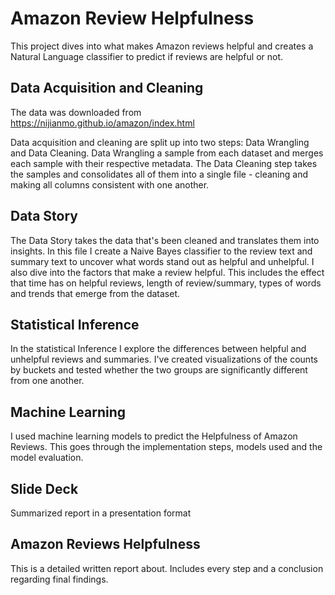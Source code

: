 # Amazon Review Helpfulness
This project dives into what makes Amazon reviews helpful and creates a Natural Language classifier to predict if reviews are helpful or not.

## Data Acquisition and Cleaning
The data was downloaded from https://nijianmo.github.io/amazon/index.html

Data acquisition and cleaning are split up into two steps: Data Wrangling and Data Cleaning.
Data Wrangling a sample from each dataset and merges each sample with their respective metadata.
The Data Cleaning step takes the samples and consolidates all of them into a single file - cleaning and making all columns consistent with one another.

## Data Story
The Data Story takes the data that's been cleaned and translates them into insights. In this file I create a Naive Bayes classifier to the review text and summary text to uncover what words stand out as helpful and unhelpful. I also dive into the factors that make a review helpful. This includes the effect that time has on helpful reviews, length of review/summary, types of words and trends that emerge from the dataset. 

## Statistical Inference
In the statistical Inference I explore the differences between helpful and unhelpful reviews and summaries. I've created visualizations of the counts by buckets and tested whether the two groups are significantly different from one another. 

## Machine Learning
I used machine learning models to predict the Helpfulness of Amazon Reviews. This goes through the implementation steps, models used and the model evaluation.

## Slide Deck
Summarized report in a presentation format

## Amazon Reviews Helpfulness
This is a detailed written report about. Includes every step and a conclusion regarding final findings.
